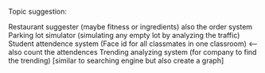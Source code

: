 Topic suggestion:

Restaurant suggester (maybe fitness or ingredients) also the order system
Parking lot simulator (simulating any empty lot by analyzing the traffic)
Student attendence system (Face id for all classmates in one classroom) <--also count the attendences
Trending analyzing system (for company to find the trending) [similar to searching engine but also create a graph]
